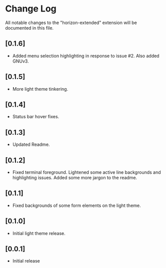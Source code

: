 # Change Log

All notable changes to the "horizon-extended" extension will be documented in this file.

## [0.1.6]

- Added menu selection highlighting in response to issue #2. Also added GNUv3.

## [0.1.5]

- More light theme tinkering.

## [0.1.4]

- Status bar hover fixes.

## [0.1.3]

- Updated Readme.

## [0.1.2]

- Fixed terminal foreground. Lightened some active line backgrounds and highlighting issues. Added some more jargon to the readme.
  
## [0.1.1]

- Fixed backgrounds of some form elements on the light theme.

## [0.1.0]

- Initial light theme release.

## [0.0.1]

- Initial release
